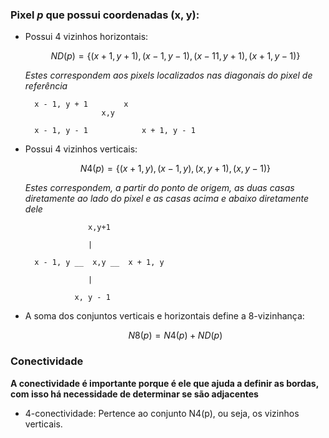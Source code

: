 ### Pixel *p* que possui coordenadas (x, y):

- Possui 4 vizinhos horizontais:

  $$ND(p) = \{(x + 1, y + 1), (x - 1, y - 1), (x -1 1, y + 1), (x + 1, y - 1)\}$$
  
  
  *Estes correspondem aos pixels localizados nas diagonais do pixel de referência*
  

  			
  		x - 1, y + 1        x
  			           x,y
  
        x - 1, y - 1			x + 1, y - 1

- Possui 4 vizinhos verticais:

  $$N4(p) = \{(x + 1, y), (x - 1, y), (x, y + 1), (x, y - 1)\}$$
  
  *Estes correspondem, a partir do ponto de origem, as duas casas diretamente ao lado do pixel e as casas acima e abaixo diretamente dele*
  
		            x,y+1

  			        |	

  		x - 1, y __  x,y __  x + 1, y
  			       
  			        |   

  			     x, y - 1
  

- A soma dos conjuntos verticais e horizontais define a 8-vizinhança:

  $$N8(p) = N4(p) + ND(p)$$




### Conectividade

**A conectividade é importante porque é ele que ajuda a definir as bordas, com isso há necessidade de determinar se são adjacentes**

* 4-conectividade: Pertence ao conjunto N4(p), ou seja, os vizinhos verticais.






